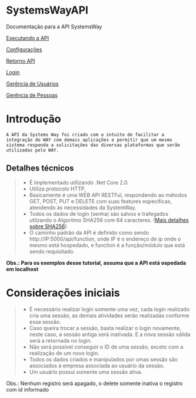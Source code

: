 # SystemsWayAPI
Documentação para a API SystemsWay

[Executando a API](https://github.com/SystemsWay/SystemsWayAPI/blob/master/InstalacaoAPI.md#systemswayapi)

[Configurações](https://github.com/SystemsWay/SystemsWayAPI/blob/master/pages/Configuracoes.md#configura%C3%A7%C3%A3o-api)

[Retorno API](https://github.com/SystemsWay/SystemsWayAPI/blob/master/pages/RetornoAPI.md#valida%C3%A7%C3%A3o-de-retorno-api)

[Login](https://github.com/SystemsWay/SystemsWayAPI/blob/master/pages/login.md#login)

[Gerência de Usuários](https://github.com/SystemsWay/SystemsWayAPI/blob/master/pages/gerenciaUsuario.md#ger%C3%AAncia-de-usu%C3%A1rio)

[Gerência de Pessoas](https://github.com/SystemsWay/SystemsWayAPI/blob/master/pages/GerenciaPessoa.md#ger%C3%AAncia-de-pessoa)

# Introdução
	A API da Systems Way foi criado com o intuito de facilitar a integração do WAY com demais aplicações e permitir que um mesmo sistema responda a solicitações das diversas plataformas que serão utilizadas pelo WAY.
## Detalhes técnicos
  > * É implementado utilizando .Net Core 2.0.
  > * Utiliza protocolo HTTP,
  > * Basicamente é uma WEB API RESTFul, respondendo ao métodos GET, POST, PUT e DELETE com suas features específicas, atendendo às necessidades da SystemWay.
  > * Todos os dados de login (senha) são salvos e trafegados utilzando o Algoritmo SHA256 com 64 caracteres. ([Mais detalhes sobre SHA256](http://www.iwar.org.uk/comsec/resources/cipher/sha256-384-512.pdf))
  > * O caminho padrão da API é definido como sendo http://IP:5000/api/function, onde IP é o endereço de ip onde o mesmo está hospedado, e function é a função/módulo que está sendo requisitado.
  
**Obs.: Para os exemplos desse tutorial, assuma que a API está ospedada em localhost**

# Considerações iniciais
  > * É necessário realizar login somente uma vez, cada login realizado cria uma sessão, as demais atividades serão realizadas conforme essa sessão.
  > * Caso queira trocar a sessão, basta realizar o login novamente, neste caso, a sessão antiga será inativada. E a nova sessão válida será a retornada no login.
  > * Não será possível conseguir o ID de uma sessão, exceto com a realização de um novo login.
  > * Todos os dados criados e manipulados por umas sessão são associados à empresa associada ao usuário da sessão.
  > * Um usuário possui somente uma sessão ativa.
 

Obs.: Nenhum registro será apagado, o delete somente inativa o registro com id informado
